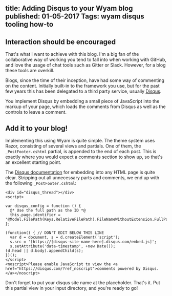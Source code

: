 title: Adding Disqus to your Wyam blog
published: 01-05-2017
Tags: wyam disqus tooling how-to
---
## Interaction should be encouraged
That's what I want to achieve with this blog. I'm a big fan of the collaborative way of working you tend to fall into when working with GitHub, and love the usage of chat tools such as Gitter or Slack. However, for a blog these tools are overkill.

Blogs, since the time of their inception, have had some way of commenting on the content. Initially built-in to the framework you use, but for the past few years this has been delegated to a third party service, usually [Disqus][0].

You implement Disqus by embedding a small piece of JavaScript into the markup of your page, which loads the comments from Disqus as well as the controls to leave a comment.

## Add it to your blog!
Implementing this using Wyam is quite simple. The theme system uses Razor, consisting of several views and partials. One of them, the `_PostFooter.cshtml` partial, is appended to the end of each post. This is exactly where you would expect a comments section to show up, so that's an excellent starting point.

The [Disqus documentation][1] for embedding into any HTML page is quite clear. Stripping out all unnecessary parts and comments, we end up with the following `_PostFooter.cshtml`:

```razor
<div id="disqus_thread"></div>
<script>

var disqus_config = function () {
  @* Use the full path as the ID *@
  this.page.identifier = '@Model.FilePath(Keys.RelativeFilePath).FileNameWithoutExtension.FullPath';
};

(function() { // DON'T EDIT BELOW THIS LINE
  var d = document, s = d.createElement('script');
  s.src = '[https://[disqus-site-name-here].disqus.com/embed.js]';
  s.setAttribute('data-timestamp', +new Date());
(d.head || d.body).appendChild(s);
})();
</script>
<noscript>Please enable JavaScript to view the <a href="https://disqus.com/?ref_noscript">comments powered by Disqus.</a></noscript>
```

Don't forget to put your disqus site name at the placeholder. That's it. Put this partial view in your input directory, and you're ready to go!

[0]: https://disqus.com
[1]: https://help.disqus.com/customer/portal/articles/472097-universal-embed-code
